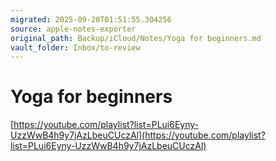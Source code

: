 ```yaml
---
migrated: 2025-09-20T01:51:55.304256
source: apple-notes-exporter
original_path: Backup/iCloud/Notes/Yoga for beginners.md
vault_folder: Inbox/to-review
---
```

# Yoga for beginners 
[https://youtube.com/playlist?list=PLui6Eyny-UzzWwB4h9y7jAzLbeuCUczAl](https://youtube.com/playlist?list=PLui6Eyny-UzzWwB4h9y7jAzLbeuCUczAl)

